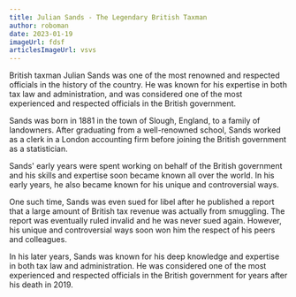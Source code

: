 ```yaml
---
title: Julian Sands - The Legendary British Taxman
author: roboman
date: 2023-01-19
imageUrl: fdsf
articlesImageUrl: vsvs
---
```



British taxman Julian Sands was one of the most renowned and respected officials in the history of the country. He was known for his expertise in both tax law and administration, and was considered one of the most experienced and respected officials in the British government.

Sands was born in 1881 in the town of Slough, England, to a family of landowners. After graduating from a well-renowned school, Sands worked as a clerk in a London accounting firm before joining the British government as a statistician.

Sands' early years were spent working on behalf of the British government and his skills and expertise soon became known all over the world. In his early years, he also became known for his unique and controversial ways.

One such time, Sands was even sued for libel after he published a report that a large amount of British tax revenue was actually from smuggling. The report was eventually ruled invalid and he was never sued again. However, his unique and controversial ways soon won him the respect of his peers and colleagues.

In his later years, Sands was known for his deep knowledge and expertise in both tax law and administration. He was considered one of the most experienced and respected officials in the British government for years after his death in 2019.
